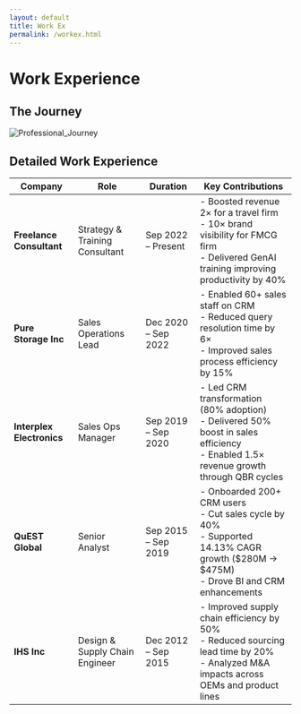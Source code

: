```yaml
---
layout: default
title: Work Ex
permalink: /workex.html
---
```


# Work Experience

## The Journey

![Professional_Journey](https://github.com/user-attachments/assets/16fc8640-787c-42ed-af19-07bdf8606150)

## Detailed Work Experience

| **Company**               | **Role**                       | **Duration**        | **Key Contributions**                                                                                                                         |
| ------------------------- | ------------------------------ | ------------------- | --------------------------------------------------------------------------------------------------------------------------------------------- |
| **Freelance Consultant**  | Strategy & Training Consultant | Sep 2022 – Present  | - Boosted revenue 2× for a travel firm<br>- 10× brand visibility for FMCG firm<br>- Delivered GenAI training improving productivity by 40%    |
| **Pure Storage Inc**      | Sales Operations Lead          | Dec 2020 – Sep 2022 | - Enabled 60+ sales staff on CRM<br>- Reduced query resolution time by 6×<br>- Improved sales process efficiency by 15%                       |
| **Interplex Electronics** | Sales Ops Manager              | Sep 2019 – Sep 2020 | - Led CRM transformation (80% adoption)<br>- Delivered 50% boost in sales efficiency<br>- Enabled 1.5× revenue growth through QBR cycles      |
| **QuEST Global**          | Senior Analyst                 | Sep 2015 – Sep 2019 | - Onboarded 200+ CRM users<br>- Cut sales cycle by 40%<br>- Supported 14.13% CAGR growth (\$280M → \$475M)<br>- Drove BI and CRM enhancements |
| **IHS Inc**               | Design & Supply Chain Engineer | Dec 2012 – Sep 2015 | - Improved supply chain efficiency by 50%<br>- Reduced sourcing lead time by 20%<br>- Analyzed M\&A impacts across OEMs and product lines     |
